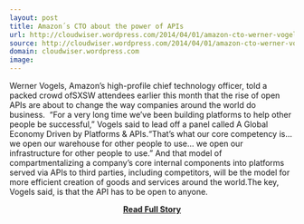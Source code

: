 ```yaml
---
layout: post
title: Amazon´s CTO about the power of APIs
url: http://cloudwiser.wordpress.com/2014/04/01/amazon-cto-werner-vogels-says-apis-will-rule-the-world/
source: http://cloudwiser.wordpress.com/2014/04/01/amazon-cto-werner-vogels-says-apis-will-rule-the-world/
domain: cloudwiser.wordpress.com
image: 
---
```


<p>Werner Vogels, Amazon’s high-profile chief technology officer, told a packed crowd ofSXSW attendees earlier this month that the rise of open APIs are about to change the way companies around the world do business.  “For a very long time we’ve been building platforms to help other people be successful,” Vogels said to lead off a panel called A Global Economy Driven by Platforms &amp; APIs.“That’s what our core competency is… we open our warehouse for other people to use… we open our infrastructure for other people to use.” And that model of compartmentalizing a company’s core internal components into platforms served via APIs to third parties, including competitors, will be the model for more efficient creation of goods and services around the world.The key, Vogels said, is that the API has to be open to anyone.</p>
<center><p><a href="http://cloudwiser.wordpress.com/2014/04/01/amazon-cto-werner-vogels-says-apis-will-rule-the-world/" style='padding:25px; font-sze:18px; font-weight: bold;'>Read Full Story</a></p></center>
